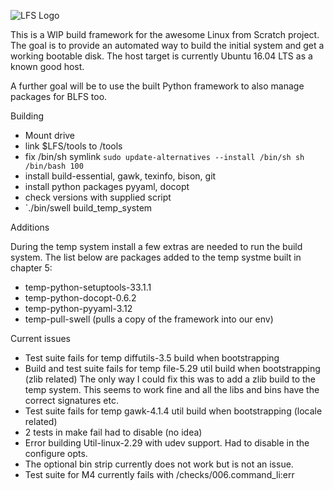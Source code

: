 ![LFS Logo](http://www.linuxfromscratch.org/images/lfs-logo.png)

This is a WIP build framework for the awesome Linux from Scratch project. The
goal is to provide an automated way to build the initial system and get a
working bootable disk. The host target is currently Ubuntu 16.04 LTS as a known
good host.

A further goal will be to use the built Python framework to also manage packages
for BLFS too.

Building

* Mount drive
* link $LFS/tools to /tools
* fix /bin/sh symlink `sudo update-alternatives --install /bin/sh sh /bin/bash 100`
* install build-essential, gawk, texinfo, bison, git
* install python packages pyyaml, docopt
* check versions with supplied script
* `./bin/swell build_temp_system

Additions

During the temp system install a few extras are needed to run the build system.
The list below are packages added to the temp systme built in chapter 5:

* temp-python-setuptools-33.1.1
* temp-python-docopt-0.6.2
* temp-python-pyyaml-3.12
* temp-pull-swell (pulls a copy of the framework into our env)

Current issues

* Test suite fails for temp diffutils-3.5 build when bootstrapping
* Build and test suite fails for temp file-5.29 util build when bootstrapping
  (zlib related) The only way I could fix this was to add a zlib build to the
  temp system. This seems to work fine and all the libs and bins have the
  correct signatures etc.
* Test suite fails for temp gawk-4.1.4 util build when bootstrapping
  (locale related)
* 2 tests in make fail had to disable (no idea)
* Error building Util-linux-2.29 with udev support. Had to disable in the
  configure opts.
* The optional bin strip currently does not work but is not an issue.
* Test suite for M4 currently fails with /checks/006.command_li:err
